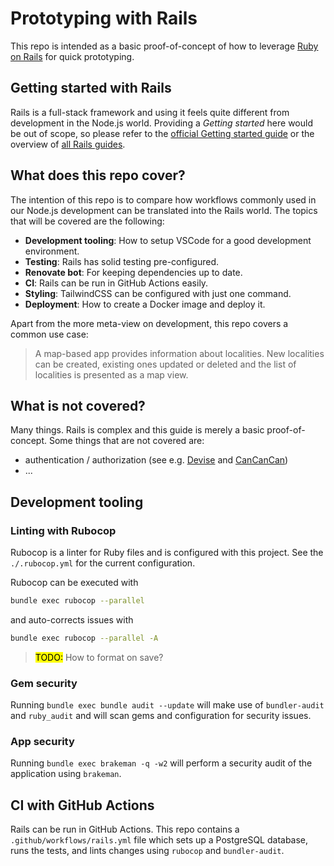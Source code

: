 # Prototyping with Rails

This repo is intended as a basic proof-of-concept of how to leverage [Ruby on Rails](https://rubyonrails.org/) for quick prototyping.

## Getting started with Rails

Rails is a full-stack framework and using it feels quite different from development in the Node.js world. Providing a _Getting started_ here would be out of scope, so please refer to the [official Getting started guide](https://guides.rubyonrails.org/getting_started.html) or the overview of [all Rails guides](https://guides.rubyonrails.org/index.html).

## What does this repo cover?

The intention of this repo is to compare how workflows commonly used in our Node.js development can be translated into the Rails world. The topics that will be covered are the following:

- **Development tooling**: How to setup VSCode for a good development environment.
- **Testing**: Rails has solid testing pre-configured.
- **Renovate bot**: For keeping dependencies up to date.
- **CI**: Rails can be run in GitHub Actions easily.
- **Styling**: TailwindCSS can be configured with just one command.
- **Deployment**: How to create a Docker image and deploy it.

Apart from the more meta-view on development, this repo covers a common use case:

> A map-based app provides information about localities. New localities can be created, existing ones updated or deleted and the list of localities is presented as a map view.

## What is not covered?

Many things. Rails is complex and this guide is merely a basic proof-of-concept. Some things that are not covered are:

- authentication / authorization (see e.g. [Devise](https://github.com/heartcombo/devise) and [CanCanCan](https://github.com/CanCanCommunity/cancancan))
- ...

## Development tooling

### Linting with Rubocop

Rubocop is a linter for Ruby files and is configured with this project. See the `./.rubocop.yml` for the current configuration.

Rubocop can be executed with

```bash
bundle exec rubocop --parallel
```

and auto-corrects issues with

```bash
bundle exec rubocop --parallel -A
```

> <mark>TODO:</mark> How to format on save?

### Gem security

Running `bundle exec bundle audit --update` will make use of `bundler-audit` and `ruby_audit` and will scan gems and configuration for security issues.

### App security

Running `bundle exec brakeman -q -w2` will perform a security audit of the application using `brakeman`.

## CI with GitHub Actions

Rails can be run in GitHub Actions. This repo contains a `.github/workflows/rails.yml` file which sets up a PostgreSQL database, runs the tests, and lints changes using `rubocop` and `bundler-audit`.
